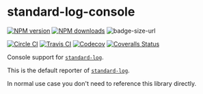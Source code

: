 # standard-log-console

[![NPM version][npm-image]][npm-url]
[![NPM downloads][downloads-image]][downloads-url]
![badge-size-url]

[![Circle CI][circleci-image]][circleci-url]
[![Travis CI][travis-image]][travis-url]
[![Codecov][codecov-image]][codecov-url]
[![Coveralls Status][coveralls-image]][coveralls-url]

Console support for [`standard-log`](https://github.com/unional/standard-log).

This is the default reporter of [`standard-log`](https://github.com/unional/standard-log).

In normal use case you don't need to reference this library directly.

[badge-size-url]: http://img.badgesize.io/unional/logging/master/packages/console/dist/aurelia-logging-console.js.gz.svg?label=bundle_size
[circleci-image]: https://circleci.com/gh/unional/standard-log/tree/master.svg?style=shield
[circleci-url]: https://circleci.com/gh/unional/standard-log/tree/master
[codecov-image]: https://codecov.io/gh/unional/standard-log/branch/master/graph/badge.svg
[codecov-url]: https://codecov.io/gh/unional/standard-log
[coveralls-image]: https://coveralls.io/repos/github/unional/standard-log/badge.svg
[coveralls-url]: https://coveralls.io/github/unional/standard-log
[downloads-image]: https://img.shields.io/npm/dm/standard-log-console.svg?style=flat
[downloads-url]: https://npmjs.org/package/standard-log-console
[npm-image]: https://img.shields.io/npm/v/standard-log-console.svg?style=flat
[npm-url]: https://www.npmjs.com/package/standard-log-console
[travis-image]: https://img.shields.io/travis/unional/standard-log/master.svg?style=flat
[travis-url]: https://travis-ci.com/unional/standard-log?branch=master
